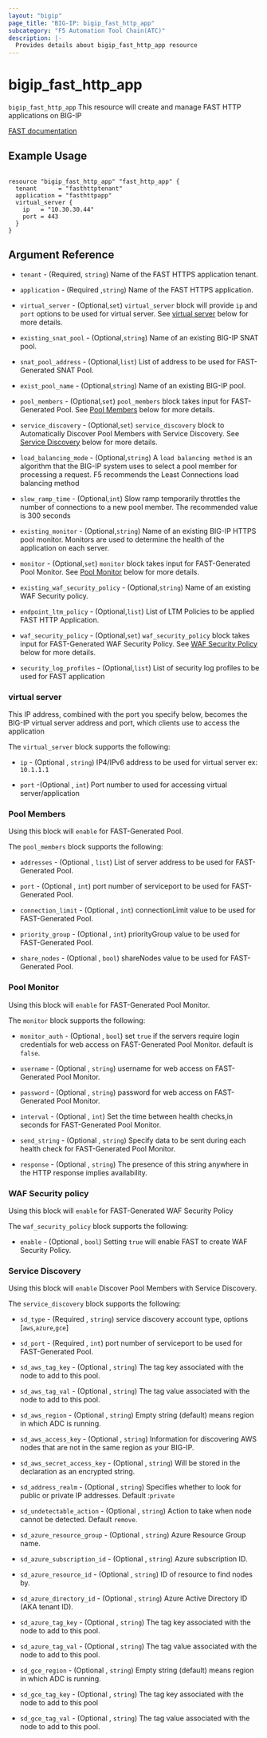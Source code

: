 ```yaml
---
layout: "bigip"
page_title: "BIG-IP: bigip_fast_http_app"
subcategory: "F5 Automation Tool Chain(ATC)"
description: |-
  Provides details about bigip_fast_http_app resource
---
```


# bigip_fast_http_app

`bigip_fast_http_app` This resource will create and manage FAST HTTP applications on BIG-IP 

[FAST documentation](https://clouddocs.f5.com/products/extensions/f5-appsvcs-templates/latest/)

## Example Usage

```hcl

resource "bigip_fast_http_app" "fast_http_app" {
  tenant      = "fasthttptenant"
  application = "fasthttpapp"
  virtual_server {
    ip   = "10.30.30.44"
    port = 443
  }
}

```

## Argument Reference

* `tenant` - (Required, `string`) Name of the FAST HTTPS application tenant.

* `application` - (Required ,`string`) Name of the FAST HTTPS application.

* `virtual_server` - (Optional,`set`) `virtual_server` block will provide `ip` and `port` options to be used for virtual server.
See [virtual server](#virtual-server) below for more details. 

* `existing_snat_pool` - (Optional,`string`) Name of an existing BIG-IP SNAT pool.

* `snat_pool_address` - (Optional,`list`) List of address to be used for FAST-Generated SNAT Pool.

* `exist_pool_name` - (Optional,`string`) Name of an existing BIG-IP pool.

* `pool_members` - (Optional,`set`) `pool_members` block takes input for FAST-Generated Pool.
See [Pool Members](#pool-members) below for more details.

* `service_discovery` - (Optional,`set`) `service_discovery` block to Automatically Discover Pool Members with Service Discovery.
  See [Service Discovery](#service-discovery) below for more details.
      
* `load_balancing_mode` - (Optional,`string`) A `load balancing method` is an algorithm that the BIG-IP system uses to select a pool member for processing a request. F5 recommends the Least Connections load balancing method
    
* `slow_ramp_time` - (Optional,`int`) Slow ramp temporarily throttles the number of connections to a new pool member. The recommended value is 300 seconds
                                            
* `existing_monitor` - (Optional,`string`) Name of an existing BIG-IP HTTPS pool monitor. Monitors are used to determine the health of the application on each server.

* `monitor` - (Optional,`set`) `monitor` block takes input for FAST-Generated Pool Monitor.
See [Pool Monitor](#pool-monitor) below for more details.

* `existing_waf_security_policy` - (Optional,`string`) Name of an existing WAF Security policy.

* `endpoint_ltm_policy` - (Optional,`list`) List of LTM Policies to be applied FAST HTTP Application.

* `waf_security_policy` - (Optional,`set`) `waf_security_policy` block takes input for FAST-Generated WAF Security Policy.
See [WAF Security Policy](#waf-security-policy) below for more details.

* `security_log_profiles` - (Optional,`list`) List of security log profiles to be used for FAST application

### virtual server
This IP address, combined with the port you specify below, becomes the BIG-IP virtual server address and port, which clients use to access the application

The `virtual_server` block supports the following:

* `ip` - (Optional , `string`) IP4/IPv6 address to be used for virtual server ex: `10.1.1.1`

* `port` -(Optional , `int`) Port number to used for accessing virtual server/application

### Pool Members

Using this block will `enable` for FAST-Generated Pool.

The `pool_members` block supports the following:

* `addresses` - (Optional , `list`) List of server address to be used for FAST-Generated Pool.

* `port` - (Optional , `int`) port number of serviceport to be used for FAST-Generated Pool.

* `connection_limit` - (Optional , `int`) connectionLimit value to be used for FAST-Generated Pool.

* `priority_group` - (Optional , `int`) priorityGroup value to be used for FAST-Generated Pool.

* `share_nodes` - (Optional , `bool`) shareNodes value to be used for FAST-Generated Pool.


### Pool Monitor

Using this block will `enable` for FAST-Generated Pool Monitor.

The `monitor` block supports the following:

* `monitor_auth` - (Optional , `bool`) set `true` if the servers require login credentials for web access on FAST-Generated Pool Monitor. default is `false`.

* `username` - (Optional , `string`) username for web access on FAST-Generated Pool Monitor.

* `password` - (Optional , `string`) password for web access on FAST-Generated Pool Monitor.

* `interval` - (Optional , `int`) Set the time between health checks,in seconds for FAST-Generated Pool Monitor. 

* `send_string` - (Optional , `string`) Specify data to be sent during each health check for FAST-Generated Pool Monitor.

* `response` - (Optional , `string`) The presence of this string anywhere in the HTTP response implies availability.

### WAF Security policy
Using this block will `enable` for FAST-Generated WAF Security Policy

The `waf_security_policy` block supports the following:

* `enable` - (Optional , `bool`) Setting `true` will enable FAST to create WAF Security Policy.

### Service Discovery

Using this block will `enable` Discover Pool Members with Service Discovery.

The `service_discovery` block supports the following:

* `sd_type` - (Required , `string`) service discovery account type, options [`aws`,`azure`,`gce`] 

* `sd_port` - (Required , `int`) port number of serviceport to be used for FAST-Generated Pool.

* `sd_aws_tag_key` - (Optional , `string`) The tag key associated with the node to add to this pool.

* `sd_aws_tag_val` - (Optional , `string`) The tag value associated with the node to add to this pool.

* `sd_aws_region` - (Optional , `string`) Empty string (default) means region in which ADC is running.

* `sd_aws_access_key` - (Optional , `string`) Information for discovering AWS nodes that are not in the same region as your BIG-IP.

* `sd_aws_secret_access_key` - (Optional , `string`) Will be stored in the declaration as an encrypted string.

* `sd_address_realm` - (Optional , `string`) Specifies whether to look for public or private IP addresses. Default :`private`

* `sd_undetectable_action` - (Optional , `string`) Action to take when node cannot be detected. Default `remove`.

* `sd_azure_resource_group` - (Optional , `string`) Azure Resource Group name.

* `sd_azure_subscription_id` - (Optional , `string`) Azure subscription ID.

* `sd_azure_resource_id` - (Optional , `string`) ID of resource to find nodes by.

* `sd_azure_directory_id` - (Optional , `string`) Azure Active Directory ID (AKA tenant ID).

* `sd_azure_tag_key` - (Optional , `string`) The tag key associated with the node to add to this pool.

* `sd_azure_tag_val` - (Optional , `string`) The tag value associated with the node to add to this pool.

* `sd_gce_region` - (Optional , `string`) Empty string (default) means region in which ADC is running.

* `sd_gce_tag_key` - (Optional , `string`) The tag key associated with the node to add to this pool

* `sd_gce_tag_val` - (Optional , `string`) The tag value associated with the node to add to this pool.
